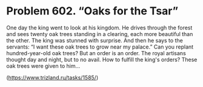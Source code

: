 # Problem 602. “Oaks for the Tsar”

One day the king went to look at his kingdom. He drives through the forest and sees twenty oak trees standing in a clearing, each more beautiful than the other. The king was stunned with surprise. And then he says to the servants: “I want these oak trees to grow near my palace.” Can you replant hundred-year-old oak trees? But an order is an order. The royal artisans thought day and night, but to no avail. How to fulfill the king's orders? These oak trees were given to him...

(https://www.trizland.ru/tasks/1585/)